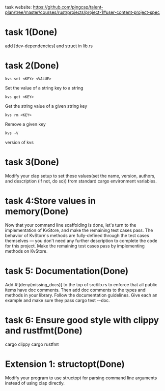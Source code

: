 task website: https://github.com/pingcap/talent-plan/tree/master/courses/rust/projects/project-1#user-content-project-spec
# task 1(Done)
add [dev-dependencies] and struct in lib.rs
# task 2(Done)
```
kvs set <KEY> <VALUE>
```
Set the value of a string key to a string
```
kvs get <KEY>
```
Get the string value of a given string key
```
kvs rm <KEY>
```
Remove a given key
```
kvs -V
```
version of kvs
# task 3(Done)
Modify your clap setup to set these values(set the name, version, authors, and description (if not, do so)) from standard cargo environment variables.
# task 4:Store values in memory(Done)
Now that your command line scaffolding is done, let's turn to the implementation of KvStore, and make the remaining test cases pass.
The behavior of KvStore's methods are fully-defined through the test cases themselves — you don't need any further description to complete the code for this project.
Make the remaining test cases pass by implementing methods on KvStore.
# task 5: Documentation(Done)
Add #![deny(missing_docs)] to the top of src/lib.rs to enforce that all public items have doc comments. Then add doc comments to the types and methods in your library. Follow the documentation guidelines. Give each an example and make sure they pass cargo test --doc.
# task 6: Ensure good style with clippy and rustfmt(Done)
cargo clippy
cargo rustfmt

# Extension 1: structopt(Done)
Modify your program to use structopt for parsing command line arguments instead of using clap directly.